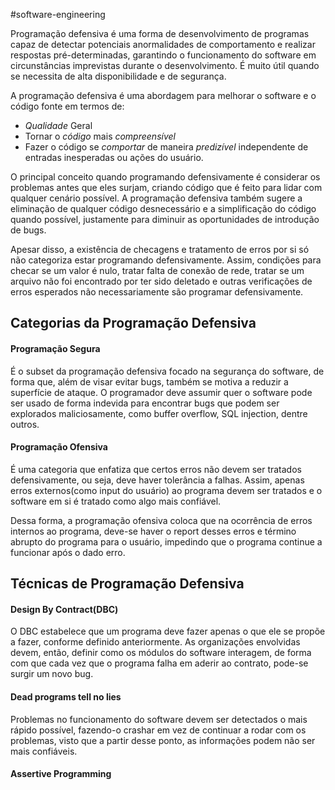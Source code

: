 #software-engineering 

Programação defensiva é uma forma de desenvolvimento de programas capaz de detectar potenciais anormalidades de comportamento e realizar respostas pré-determinadas, garantindo o funcionamento do software em circunstâncias imprevistas durante o desenvolvimento. É muito útil quando se necessita de alta disponibilidade e de segurança.

A programação defensiva é uma abordagem para melhorar o software e o código fonte em termos de:
- *Qualidade* Geral
- Tornar o *código* mais *compreensível*
- Fazer o código se *comportar* de maneira *predizível* independente de entradas inesperadas ou ações do usuário.

O principal conceito quando programando defensivamente é considerar os problemas antes que eles surjam, criando código que é feito para lidar com qualquer cenário possível. A programação defensiva também sugere a eliminação de qualquer código desnecessário e a simplificação do código quando possível, justamente para diminuir as oportunidades de introdução de bugs.

Apesar disso, a existência de checagens e tratamento de erros por si só não categoriza estar programando defensivamente. Assim, condições para checar se um valor é nulo, tratar falta de conexão de rede, tratar se um arquivo não foi encontrado por ter sido deletado e outras verificações de erros esperados não necessariamente são programar defensivamente.

## Categorias da Programação Defensiva
#### Programação Segura
É o subset da programação defensiva focado na segurança do software, de forma que, além de visar evitar bugs, também se motiva a reduzir a superfície de ataque. O programador deve assumir quer o software pode ser usado de forma indevida para encontrar bugs que podem ser explorados maliciosamente, como buffer overflow, SQL injection, dentre outros.

#### Programação Ofensiva
É uma categoria que enfatiza que certos erros não devem ser tratados defensivamente, ou seja, deve haver tolerância a falhas. Assim, apenas erros externos(como input do usuário) ao programa devem ser tratados e o software em si é tratado como algo mais confiável.

Dessa forma, a programação ofensiva coloca que na ocorrência de erros internos ao programa, deve-se haver o report desses erros e término abrupto do programa para o usuário, impedindo que o programa continue a funcionar após o dado erro.

## Técnicas de Programação Defensiva
#### Design By Contract(DBC)
O DBC estabelece que um programa deve fazer apenas o que ele se propõe a fazer, conforme definido anteriormente. As organizações envolvidas devem, então, definir  como os módulos do software interagem, de forma com que cada vez que o programa falha em aderir ao contrato, pode-se surgir um novo bug.

#### Dead programs tell no lies
Problemas no funcionamento do software devem ser detectados o mais rápido possível, fazendo-o crashar em vez de continuar a rodar com os problemas, visto que a partir desse ponto, as informações podem não ser mais confiáveis.

#### Assertive Programming
